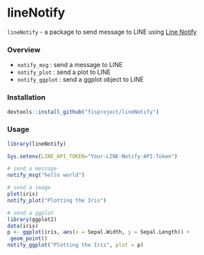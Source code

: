 lineNotify
==========

`lineNotify` - a package to send message to LINE using [Line Notify](https://notify-bot.line.me)

### Overview

- `notify_msg` : send a message to LINE
- `notify_plot` : send a plot to LINE
- `notify_ggplot` : send a ggplot object to LINE

### Installation

``` r
devtools::install_github("fisproject/lineNotify")
```

### Usage

``` r
library(lineNotify)

Sys.setenv(LINE_API_TOKEN="Your-LINE-Notify-API-Token")

# send a message
notify_msg("hello world")

# send a image
plot(iris)
notify_plot("Plotting the Iris")

# send a ggplot
library(ggplot2)
data(iris)
p <- ggplot(iris, aes(x = Sepal.Width, y = Sepal.Length)) +
 geom_point()
notify_ggplot("Plotting the Iris", plot = p)
```
